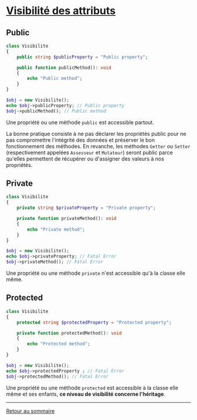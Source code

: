 # [Visibilité des attributs](https://www.php.net/manual/fr/language.oop5.visibility.php)

## Public

```php
class Visibilite
{
    public string $publicProperty = "Public property";

    public function publicMethod(): void
    {
        echo "Public method";
    }
}

$obj = new Visibilite();
echo $obj->publicProperty; // Public property
$obj->publicMethod(); // Public method
```

Une propriété ou une méthode `public` est accessible partout.

La bonne pratique consiste à ne pas déclarer les propriétés public pour ne pas compromettre l'intégrité des données et préserver le bon fonctionnement des méthodes. En revanche, les méthodes `Getter` ou `Setter` (respectivement appelées `Assesseur` et `Mutateur`) seront public parce qu'elles permettent de récupérer ou d'assigner des valeurs à nos propriétés.

## Private

```php
class Visibilite
{
    private string $privateProperty = "Private property";   

    private function privateMethod(): void
    {
        echo "Private method";
    }
}

$obj = new Visibilite();
echo $obj->privateProperty; // Fatal Error
$obj->privateMethod(); // Fatal Error
```

Une propriété ou une méthode `private` n'est accessible qu'à la classe elle même.

## Protected

```php
class Visibilite
{
    protected string $protectedProperty = "Protected property";

    private function protectedMethod(): void
    {
        echo "Protected method";
    }
}

$obj = new Visibilite();
echo $obj->protectedProperty ; // Fatal Error
$obj->protectedMethod(); // Fatal Error
```

Une propriété ou une méthode `protected` est accessible à la classe elle même et ses enfants, **ce niveau de visibilité concerne l'héritage**.

----------

[Retour au sommaire](00_sommaire.md)
